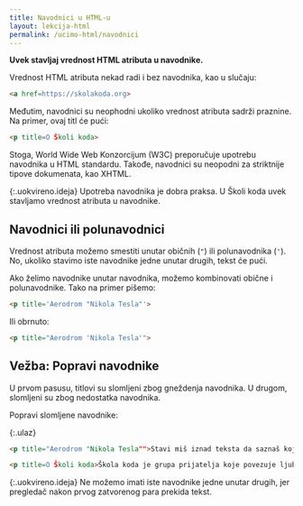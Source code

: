 ```yaml
---
title: Navodnici u HTML-u
layout: lekcija-html
permalink: /ucimo-html/navodnici
---
```


**Uvek stavljaj vrednost HTML atributa u navodnike.**

Vrednost HTML atributa nekad radi i bez navodnika, kao u slučaju:

```html
<a href=https://skolakoda.org>
```

Međutim, navodnici su neophodni ukoliko vrednost atributa sadrži praznine. Na primer, ovaj titl će pući:

```html
<p title=O Školi koda>
```

Stoga, World Wide Web Konzorcijum (W3C) preporučuje upotrebu navodnika u HTML standardu. Takođe, navodnici su neopodni za striktnije tipove dokumenata, kao XHTML.

{:.uokvireno.ideja}
Upotreba navodnika je dobra praksa. U Školi koda uvek stavljamo vrednost atributa u navodnike.

## Navodnici ili polunavodnici

Vrednost atributa možemo smestiti unutar običnih (`"`) ili polunavodnika (`'`). No, ukoliko stavimo iste navodnike jedne unutar drugih, tekst će pući.

Ako želimo navodnike unutar navodnika, možemo kombinovati obične i polunavodnike. Tako na primer pišemo:

```html
<p title='Aerodrom "Nikola Tesla"'>
```

Ili obrnuto:

```html
<p title="Aerodrom 'Nikola Tesla'">
```

## Vežba: Popravi navodnike

U prvom pasusu, titlovi su slomljeni zbog gneždenja navodnika. U drugom, slomljeni su zbog nedostatka navodnika.

Popravi slomljene navodnike:

{:.ulaz}
```html
<p title="Aerodrom "Nikola Tesla"">Stavi miš iznad teksta da saznaš koji se aerodrom nalazi 12 km zapadno od centra Beograda, na teritoriji beogradske opštine Surčin. </p>

<p title=O Školi koda>Škola koda je grupa prijatelja koje povezuje ljubav prema pisanju koda.</p>
```

{:.uokvireno.ideja}
Ne možemo imati iste navodnike jedne unutar drugih, jer pregledač nakon prvog zatvorenog para prekida tekst.
